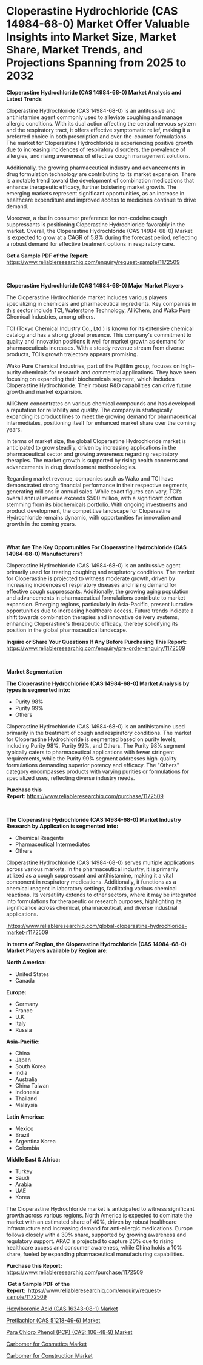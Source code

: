 <p><h1>Cloperastine Hydrochloride (CAS 14984-68-0) Market Offer Valuable Insights into Market Size, Market Share, Market Trends, and Projections Spanning from 2025 to 2032</h1></p><p><strong>Cloperastine Hydrochloride (CAS 14984-68-0) Market Analysis and Latest Trends</strong></p>
<p><p>Cloperastine Hydrochloride (CAS 14984-68-0) is an antitussive and antihistamine agent commonly used to alleviate coughing and manage allergic conditions. With its dual action affecting the central nervous system and the respiratory tract, it offers effective symptomatic relief, making it a preferred choice in both prescription and over-the-counter formulations. The market for Cloperastine Hydrochloride is experiencing positive growth due to increasing incidences of respiratory disorders, the prevalence of allergies, and rising awareness of effective cough management solutions.</p><p>Additionally, the growing pharmaceutical industry and advancements in drug formulation technology are contributing to its market expansion. There is a notable trend toward the development of combination medications that enhance therapeutic efficacy, further bolstering market growth. The emerging markets represent significant opportunities, as an increase in healthcare expenditure and improved access to medicines continue to drive demand. </p><p>Moreover, a rise in consumer preference for non-codeine cough suppressants is positioning Cloperastine Hydrochloride favorably in the market. Overall, the Cloperastine Hydrochloride (CAS 14984-68-0) Market is expected to grow at a CAGR of 5.8% during the forecast period, reflecting a robust demand for effective treatment options in respiratory care.</p></p>
<p><strong>Get a Sample PDF of the Report:&nbsp;</strong> <a href="https://www.reliableresearchiq.com/enquiry/request-sample/1172509?utm_campaign=1137&utm_medium=2&utm_source=Github&utm_content=ia&utm_term=02022025&utm_id=cloperastine-hydrochloride-cas-14984-68-0">https://www.reliableresearchiq.com/enquiry/request-sample/1172509</a></p>
<p>&nbsp;</p>
<p><strong>Cloperastine Hydrochloride (CAS 14984-68-0) Major Market Players</strong></p>
<p><p>The Cloperastine Hydrochloride market includes various players specializing in chemicals and pharmaceutical ingredients. Key companies in this sector include TCI, Waterstone Technology, AlliChem, and Wako Pure Chemical Industries, among others.</p><p>TCI (Tokyo Chemical Industry Co., Ltd.) is known for its extensive chemical catalog and has a strong global presence. This company's commitment to quality and innovation positions it well for market growth as demand for pharmaceuticals increases. With a steady revenue stream from diverse products, TCI’s growth trajectory appears promising.</p><p>Wako Pure Chemical Industries, part of the Fujifilm group, focuses on high-purity chemicals for research and commercial applications. They have been focusing on expanding their biochemicals segment, which includes Cloperastine Hydrochloride. Their robust R&D capabilities can drive future growth and market expansion.</p><p>AlliChem concentrates on various chemical compounds and has developed a reputation for reliability and quality. The company is strategically expanding its product lines to meet the growing demand for pharmaceutical intermediates, positioning itself for enhanced market share over the coming years.</p><p>In terms of market size, the global Cloperastine Hydrochloride market is anticipated to grow steadily, driven by increasing applications in the pharmaceutical sector and growing awareness regarding respiratory therapies. The market growth is supported by rising health concerns and advancements in drug development methodologies.</p><p>Regarding market revenue, companies such as Wako and TCI have demonstrated strong financial performance in their respective segments, generating millions in annual sales. While exact figures can vary, TCI’s overall annual revenue exceeds $500 million, with a significant portion stemming from its biochemicals portfolio. With ongoing investments and product development, the competitive landscape for Cloperastine Hydrochloride remains dynamic, with opportunities for innovation and growth in the coming years.</p></p>
<p>&nbsp;</p>
<p><strong>What Are The Key Opportunities For Cloperastine Hydrochloride (CAS 14984-68-0) Manufacturers?</strong></p>
<p><p>Cloperastine Hydrochloride (CAS 14984-68-0) is an antitussive agent primarily used for treating coughing and respiratory conditions. The market for Cloperastine is projected to witness moderate growth, driven by increasing incidences of respiratory diseases and rising demand for effective cough suppressants. Additionally, the growing aging population and advancements in pharmaceutical formulations contribute to market expansion. Emerging regions, particularly in Asia-Pacific, present lucrative opportunities due to increasing healthcare access. Future trends indicate a shift towards combination therapies and innovative delivery systems, enhancing Cloperastine's therapeutic efficacy, thereby solidifying its position in the global pharmaceutical landscape.</p></p>
<p><strong>Inquire or Share Your Questions If Any Before Purchasing This Report:</strong> <a href="https://www.reliableresearchiq.com/enquiry/pre-order-enquiry/1172509?utm_campaign=1137&utm_medium=2&utm_source=Github&utm_content=ia&utm_term=02022025&utm_id=cloperastine-hydrochloride-cas-14984-68-0">https://www.reliableresearchiq.com/enquiry/pre-order-enquiry/1172509</a></p>
<p>&nbsp;</p>
<p><strong>Market Segmentation</strong></p>
<p><strong>The Cloperastine Hydrochloride (CAS 14984-68-0) Market Analysis by types is segmented into:</strong></p>
<p><ul><li>Purity 98%</li><li>Purity 99%</li><li>Others</li></ul></p>
<p><p>Cloperastine Hydrochloride (CAS 14984-68-0) is an antihistamine used primarily in the treatment of cough and respiratory conditions. The market for Cloperastine Hydrochloride is segmented based on purity levels, including Purity 98%, Purity 99%, and Others. The Purity 98% segment typically caters to pharmaceutical applications with fewer stringent requirements, while the Purity 99% segment addresses high-quality formulations demanding superior potency and efficacy. The "Others" category encompasses products with varying purities or formulations for specialized uses, reflecting diverse industry needs.</p></p>
<p><strong>Purchase this Report:&nbsp;</strong><a href="https://www.reliableresearchiq.com/purchase/1172509?utm_campaign=1137&utm_medium=2&utm_source=Github&utm_content=ia&utm_term=02022025&utm_id=cloperastine-hydrochloride-cas-14984-68-0">https://www.reliableresearchiq.com/purchase/1172509</a></p>
<p>&nbsp;</p>
<p><strong>The Cloperastine Hydrochloride (CAS 14984-68-0) Market Industry Research by Application is segmented into:</strong></p>
<p><ul><li>Chemical Reagents</li><li>Pharmaceutical Intermediates</li><li>Others</li></ul></p>
<p><p>Cloperastine Hydrochloride (CAS 14984-68-0) serves multiple applications across various markets. In the pharmaceutical industry, it is primarily utilized as a cough suppressant and antihistamine, making it a vital component in respiratory medications. Additionally, it functions as a chemical reagent in laboratory settings, facilitating various chemical reactions. Its versatility extends to other sectors, where it may be integrated into formulations for therapeutic or research purposes, highlighting its significance across chemical, pharmaceutical, and diverse industrial applications.</p></p>
<p><a href="https://www.reliableresearchiq.com/global-cloperastine-hydrochloride-market-r1172509?utm_campaign=1137&utm_medium=2&utm_source=Github&utm_content=ia&utm_term=02022025&utm_id=cloperastine-hydrochloride-cas-14984-68-0">&nbsp;https://www.reliableresearchiq.com/global-cloperastine-hydrochloride-market-r1172509</a></p>
<p><strong>In terms of Region, the Cloperastine Hydrochloride (CAS 14984-68-0) Market Players available by Region are:</strong></p>
<p>
    <p> <strong> North America: </strong>
        <ul>
            <li>United States</li>
            <li>Canada</li>
        </ul>
        </p> 
    <p> <strong> Europe: </strong>
        <ul>
            <li>Germany</li>
            <li>France</li>
            <li>U.K.</li>
            <li>Italy</li>
            <li>Russia</li>
        </ul>
        </p> 
    <p> <strong> Asia-Pacific: </strong>
        <ul>
            <li>China</li>
            <li>Japan</li>
            <li>South Korea</li>
            <li>India</li>
            <li>Australia</li>
            <li>China Taiwan</li>
            <li>Indonesia</li>
            <li>Thailand</li>
            <li>Malaysia</li>
        </ul>
        </p> 
    <p> <strong> Latin America: </strong>
        <ul>
            <li>Mexico</li>
            <li>Brazil</li>
            <li>Argentina Korea</li>
            <li>Colombia</li>
        </ul>
        </p> 
    <p> <strong> Middle East & Africa: </strong>
        <ul>
            <li>Turkey</li>
            <li>Saudi</li>
            <li>Arabia</li>
            <li>UAE</li>
            <li>Korea</li>
        </ul>
    </p>
    </p>
<p><p>The Cloperastine Hydrochloride market is anticipated to witness significant growth across various regions. North America is expected to dominate the market with an estimated share of 40%, driven by robust healthcare infrastructure and increasing demand for anti-allergic medications. Europe follows closely with a 30% share, supported by growing awareness and regulatory support. APAC is projected to capture 20% due to rising healthcare access and consumer awareness, while China holds a 10% share, fueled by expanding pharmaceutical manufacturing capabilities.</p></p>
<p><strong>Purchase this Report: </strong><a href="https://www.reliableresearchiq.com/purchase/1172509?utm_campaign=1137&utm_medium=2&utm_source=Github&utm_content=ia&utm_term=02022025&utm_id=cloperastine-hydrochloride-cas-14984-68-0">https://www.reliableresearchiq.com/purchase/1172509</a></p>
<p>&nbsp;<strong>Get a Sample PDF of the Report:&nbsp;&nbsp;</strong><a href="https://www.reliableresearchiq.com/enquiry/request-sample/1172509?utm_campaign=1137&utm_medium=2&utm_source=Github&utm_content=ia&utm_term=02022025&utm_id=cloperastine-hydrochloride-cas-14984-68-0">https://www.reliableresearchiq.com/enquiry/request-sample/1172509</a></p>
<p><strong></strong></p>
<p><p><a href="https://github.com/peddicehle/Market-Research-Report-List-1/blob/main/hexylboronic-acid-cas-16343-08-1-market.md?utm_campaign=1137&utm_medium=2&utm_source=Github&utm_content=ia&utm_term=02022025&utm_id=cloperastine-hydrochloride-cas-14984-68-0">Hexylboronic Acid (CAS 16343-08-1) Market</a></p><p><a href="https://github.com/abantolemox08/Market-Research-Report-List-1/blob/main/pretilachlor-cas-51218-49-6-market.md?utm_campaign=1137&utm_medium=2&utm_source=Github&utm_content=ia&utm_term=02022025&utm_id=cloperastine-hydrochloride-cas-14984-68-0">Pretilachlor (CAS 51218-49-6) Market</a></p><p><a href="https://www.linkedin.com/pulse/competitive-landscape-key-trends-para-chloro-phenol-pcp-ng0ff?utm_campaign=1137&utm_medium=2&utm_source=Github&utm_content=ia&utm_term=02022025&utm_id=cloperastine-hydrochloride-cas-14984-68-0">Para Chloro Phenol (PCP) (CAS: 106-48-9) Market</a></p><p><a href="https://www.linkedin.com/pulse/emerging-carbomer-cosmetics-market-opportunities-eggoc?utm_campaign=1137&utm_medium=2&utm_source=Github&utm_content=ia&utm_term=02022025&utm_id=cloperastine-hydrochloride-cas-14984-68-0">Carbomer for Cosmetics Market</a></p><p><a href="https://www.linkedin.com/pulse/market-size-growth-carbomer-construction-markrt-upcoming-dldtc?utm_campaign=1137&utm_medium=2&utm_source=Github&utm_content=ia&utm_term=02022025&utm_id=cloperastine-hydrochloride-cas-14984-68-0">Carbomer for Construction Market</a></p></p>